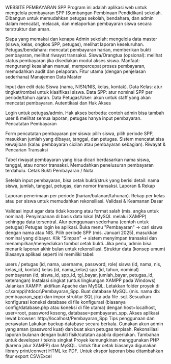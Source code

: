 WEBSITE PEMBAYARAN SPP
Program ini adalah aplikasi web untuk mengelola pembayaran SPP (Sumbangan Pembinaan Pendidikan) sekolah. Dibangun untuk memudahkan petugas sekolah, bendahara, dan admin dalam mencatat, melacak, dan melaporkan pembayaran siswa secara terstruktur dan aman.

Siapa yang memakai dan kenapa
Admin sekolah: mengelola data master (siswa, kelas, ongkos SPP, petugas), melihat laporan keseluruhan.
Petugas/bendahara: mencatat pembayaran harian, memberikan bukti pembayaran, melihat riwayat transaksi.
Siswa/Orangtua (opsional): melihat status pembayaran jika disediakan modul akses siswa.
Manfaat: mengurangi kesalahan manual, mempercepat proses pembayaran, memudahkan audit dan pelaporan.
Fitur utama (dengan penjelasan sederhana)
Manajemen Data Master

Input dan edit data Siswa (nama, NISN/NIS, kelas, kontak).
Data Kelas: atur tingkat/rombel untuk klasifikasi siswa.
Data SPP: atur nominal SPP per periode/tahun ajaran.
Data Petugas/User: akun untuk staff yang akan mencatat pembayaran.
Autentikasi dan Hak Akses

Login untuk petugas/admin.
Hak akses berbeda: contoh admin bisa tambah user & melihat semua laporan, petugas hanya input pembayaran.
Pencatatan Pembayaran

Form pencatatan pembayaran per siswa: pilih siswa, pilih periode SPP, masukkan jumlah yang dibayar, tanggal, dan petugas.
Sistem mencatat sisa kewajiban (kalau pembayaran cicilan atau pembayaran sebagian).
Riwayat & Pencarian Transaksi

Tabel riwayat pembayaran yang bisa dicari berdasarkan nama siswa, tanggal, atau nomor transaksi.
Memudahkan penelusuran pembayaran terdahulu.
Cetak Bukti Pembayaran / Nota

Setelah input pembayaran, bisa cetak bukti/struk yang berisi detail: nama siswa, jumlah, tanggal, petugas, dan nomor transaksi.
Laporan & Rekap

Laporan penerimaan per periode (harian/bulanan/tahunan).
Rekap per kelas atau per siswa untuk memudahkan rekonsiliasi.
Validasi & Keamanan Dasar

Validasi input agar data tidak kosong atau format salah (mis. angka untuk nominal).
Penyimpanan di basis data lokal (MySQL melalui XAMPP) sehingga data tersentral.
Alur penggunaan sederhana (contoh untuk petugas)
Petugas login ke aplikasi.
Buka menu "Pembayaran" → cari siswa dengan nama atau NIS.
Pilih periode SPP (mis. Januari 2025), masukkan nominal yang dibayar.
Klik "Simpan" → sistem menyimpan transaksi dan menampilkan/menyediakan tombol cetak bukti.
Jika perlu, admin bisa menarik laporan akhir bulan untuk rekonsiliasi.
Struktur data (konsep umum)
Biasanya aplikasi seperti ini memiliki tabel:

users / petugas (id, nama, username, password, role)
siswa (id, nama, nis, kelas_id, kontak)
kelas (id, nama_kelas)
spp (id, tahun, nominal)
pembayaran (id, siswa_id, spp_id, tgl_bayar, jumlah_bayar, petugas_id, keterangan)
Instalasi singkat (untuk lingkungan XAMPP pada Windows)
Jalankan XAMPP: aktifkan Apache dan MySQL.
Letakkan folder proyek di c:\xampp\htdocs\Pembayaran_Spp.
Buat database MySQL (mis. nama db: pembayaran_spp) dan impor struktur SQL jika ada file .sql.
Sesuaikan konfigurasi koneksi database di file konfigurasi (biasanya config/database.php atau koneksi di file utama) dengan host=localhost, user=root, password kosong, database=pembayaran_spp.
Akses aplikasi lewat browser: http://localhost/Pembayaran_Spp
Tips penggunaan dan perawatan
Lakukan backup database secara berkala.
Gunakan akun admin yang aman (password kuat) dan buat akun petugas terpisah.
Rekonsiliasi laporan bulanan dengan bukti fisik/catatan apabila diperlukan.
Tambahan untuk developer / teknis singkat
Proyek kemungkinan menggunakan PHP (karena jalur XAMPP) dan MySQL.
Untuk fitur cetak biasanya digunakan library print/convert HTML ke PDF.
Untuk ekspor laporan bisa ditambahkan fitur export CSV/Excel

